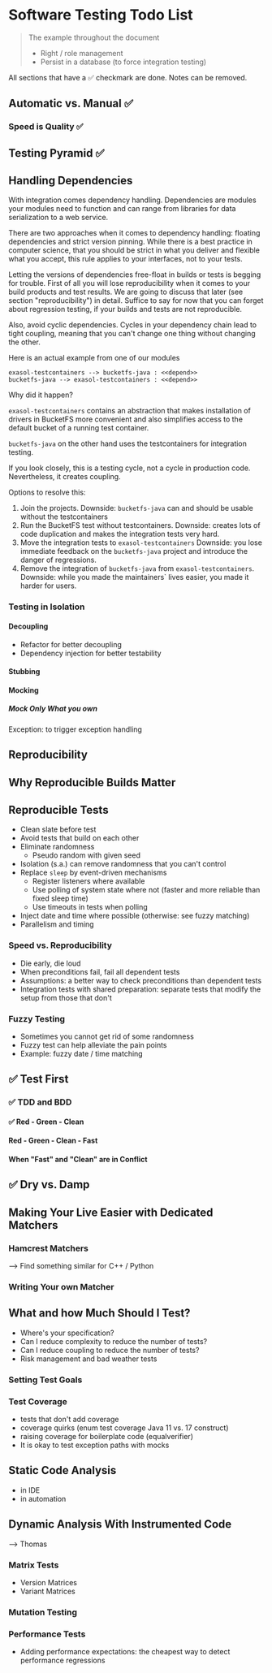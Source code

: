 # Software Testing Todo List

> The example throughout the document
> 
> * Right / role management
> * Persist in a database (to force integration testing)

All sections that have a ✅ checkmark are done. Notes can be removed.

## Automatic vs. Manual  ✅

### Speed is Quality ✅

## Testing Pyramid ✅

## Handling Dependencies

With integration comes dependency handling. Dependencies are modules your modules need to function and can range from libraries for data serialization to a web service.

There are two approaches when it comes to dependency handling: floating dependencies and strict version pinning. While there is a best practice in computer science, that you should be strict in what you deliver and flexible what you accept, this rule applies to your interfaces, not to your tests.

Letting the versions of dependencies free-float in builds or tests is begging for trouble. First of all you will lose reproducibility when it comes to your build products and test results. We are going to discuss that later (see section "reproducibility") in detail. Suffice to say for now that you can forget about regression testing, if your builds and tests are not reproducible.

Also, avoid cyclic dependencies. Cycles in your dependency chain lead to tight coupling, meaning that you can't change one thing without changing the other. 

Here is an actual example from one of our modules

```plantuml
exasol-testcontainers --> bucketfs-java : <<depend>>
bucketfs-java --> exasol-testcontainers : <<depend>>
```

Why did it happen?

`exasol-testcontainers` contains an abstraction that makes installation of drivers in BucketFS more convenient and also simplifies access to the default bucket of a running test container.

`bucketfs-java` on the other hand uses the testcontainers for integration testing.

If you look closely, this is a testing cycle, not a cycle in production code. Nevertheless, it creates coupling.

Options to resolve this:

1. Join the projects. Downside: `bucketfs-java` can and should be usable without the testcontainers
2. Run the BucketFS test without testcontainers. Downside: creates lots of code duplication and makes the integration tests very hard.
3. Move the integration tests to `exasol-testcontainers` Downside: you lose immediate feedback on the `bucketfs-java` project and introduce the danger of regressions.
4. Remove the integration of `bucketfs-java` from `exasol-testcontainers`. Downside: while you made the maintainers` lives easier, you made it harder for users. 


### Testing in Isolation

#### Decoupling

- Refactor for better decoupling
- Dependency injection for better testability

#### Stubbing

#### Mocking

##### Mock Only What you own

Exception: to trigger exception handling

## Reproducibility

## Why Reproducible Builds Matter

## Reproducible Tests

- Clean slate before test
- Avoid tests that build on each other
- Eliminate randomness
    - Pseudo random with given seed
- Isolation (s.a.) can remove randomness that you can't control
- Replace `sleep` by event-driven mechanisms
  - Register listeners where available
  - Use polling of system state where not (faster and more reliable than fixed sleep time)
  - Use timeouts in tests when polling
- Inject date and time where possible (otherwise: see fuzzy matching)
- Parallelism and timing

### Speed vs. Reproducibility

- Die early, die loud
- When preconditions fail, fail all dependent tests
- Assumptions: a better way to check preconditions than dependent tests
- Integration tests with shared preparation: separate tests that modify the setup from those that don't

### Fuzzy Testing

- Sometimes you cannot get rid of some randomness
- Fuzzy test can help alleviate the pain points
- Example: fuzzy date / time matching

## ✅ Test First

### ✅ TDD and BDD

#### ✅  Red - Green - Clean

#### Red - Green - Clean - Fast

#### When "Fast" and "Clean" are in Conflict

## ✅ Dry vs. Damp

## Making Your Live Easier with Dedicated Matchers

### Hamcrest Matchers

--> Find something similar for C++ / Python

### Writing Your own Matcher

## What and how Much Should I Test?

- Where's your specification?
- Can I reduce complexity to reduce the number of tests?
- Can I reduce coupling to reduce the number of tests?
- Risk management and bad weather tests

### Setting Test Goals

### Test Coverage

- tests that don't add coverage
- coverage quirks (enum test coverage Java 11 vs. 17 construct)
- raising coverage for boilerplate code (equalverifier)
- It is okay to test exception paths with mocks

## Static Code Analysis

- in IDE
- in automation

<!-- Not for Core -->

## Dynamic Analysis With Instrumented Code

--> Thomas

### Matrix Tests

- Version Matrices
- Variant Matrices

### Mutation Testing

<!-- Java only -->

### Performance Tests

- Adding performance expectations: the cheapest way to detect performance regressions
